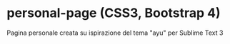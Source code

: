 # personal-page (CSS3, Bootstrap 4)

Pagina personale creata su ispirazione del tema "ayu" per Sublime Text 3
